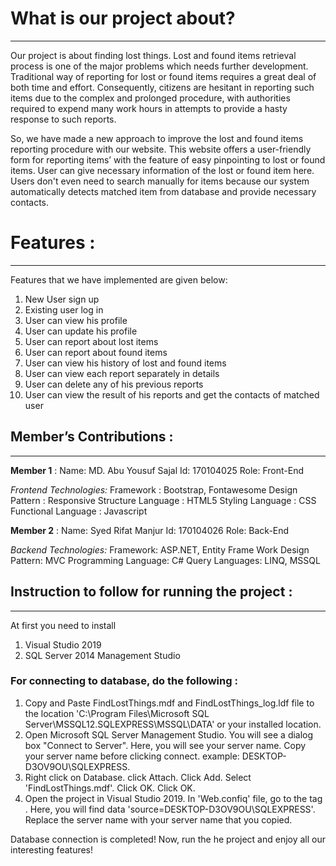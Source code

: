 # What is our project about?
---
Our project is about finding lost things. Lost and found items retrieval process is one of the major problems which needs further 
development. Traditional way of reporting for lost or found items requires a great deal of both time and effort. Consequently, 
citizens are hesitant in reporting such items due to the complex and prolonged procedure, with authorities required to expend 
many work hours in attempts to provide a hasty response to such reports. 

So, we have made a new approach to improve the lost and found items reporting procedure with our website. This website offers a 
user-friendly form for reporting items’ with the feature of easy pinpointing to lost or found items. User can give necessary 
information of the lost or found item here. Users don't even need to search manually for items because our system automatically detects
matched item from database and provide necessary contacts. 

# Features :
---
Features that we have implemented are given below:
1. New User sign up
1. Existing user log in
1. User can view his profile
1. User can update his profile
1. User can report about lost items
1. User can report about found items
1. User can view his history of lost and found items
1. User can view each report separately in details
1. User can delete any of his previous reports
1. User can view the result of his reports and get the contacts of matched user


## Member’s Contributions :
---
**Member 1** : 
Name: MD. Abu Yousuf Sajal
Id: 170104025
Role: Front-End

_Frontend Technologies:_ 
Framework : Bootstrap, Fontawesome
Design Pattern : Responsive
Structure Language : HTML5
Styling Language : CSS
Functional Language : Javascript

**Member 2** : 
Name: Syed Rifat Manjur
Id: 170104026
Role: Back-End

_Backend Technologies:_ 
Framework: ASP.NET, Entity Frame Work
Design Pattern: MVC
Programming Language: C#
Query Languages: LINQ, MSSQL


## Instruction to follow for running the project :
---
At first you need to install
1. Visual Studio 2019
1. SQL Server 2014 Management Studio

### For connecting to database, do the following :

1. Copy and Paste FindLostThings.mdf and FindLostThings_log.ldf file to the location 
'C:\Program Files\Microsoft SQL Server\MSSQL12.SQLEXPRESS\MSSQL\DATA' or your installed location.
1. Open Microsoft SQL Server Management Studio. You will see a dialog box "Connect to Server". Here, you will see your server name.
Copy your server name before clicking connect. example: DESKTOP-D3OV9OU\SQLEXPRESS.
1. Right click on Database. click Attach. Click Add. Select 'FindLostThings.mdf'. Click OK. Click OK.
1. Open the project in Visual Studio 2019. In 'Web.confiq' file, go to the tag <connectionString>. Here, you will find
data 'source=DESKTOP-D3OV9OU\SQLEXPRESS'. Replace the server name with your server name that you copied.

Database connection is completed! Now, run the he project and enjoy all our interesting features!

